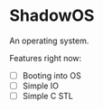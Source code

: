 # ShadowOS

An operating system.

Features right now:
 - [ ] Booting into OS
 - [ ] Simple IO
 - [ ] Simple C STL
